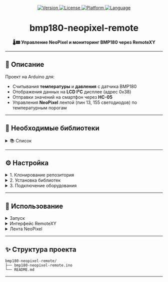 
<p align="center">
  <a href="https://github.com/rembov/bmp180-neopixel-remote">
    <img src="https://img.shields.io/badge/Arduino-v1.0.0-blue.svg" alt="Version" />
    <img src="https://img.shields.io/badge/License-MIT-green.svg" alt="License" />
    <img src="https://img.shields.io/badge/Platform-Arduino-orange.svg" alt="Platform" />
    <img src="https://img.shields.io/badge/Language-C++-yellow.svg" alt="Language" />
  </a>
</p>

<h1 align="center">bmp180-neopixel-remote</h1>
<p align="center">
  <strong>🌡️📟 Управление NeoPixel и мониторинг BMP180 через RemoteXY</strong>
</p>

---

## 📖 Описание

Проект на Arduino для:
- Считывания **температуры** и **давления** с датчика BMP180  
- Отображения данных на **LCD I²C** дисплее (адрес 0x38)  
- Отправки значений на смартфон через **HC-05** 
- Управления **NeoPixel** лентой (пин 13, 155 светодиодов) по температурным порогам

---

## 🔧 Необходимые библиотеки

<details>
  <summary>📚 Список</summary>

  - `SFE_BMP180` — датчик BMP180  
  - `LiquidCrystal_I2C` — I²C LCD 16×2  
  - `Adafruit NeoPixel` — управление RGB-лентой  
  - `RemoteXY` — мобильный интерфейс  
</details>

---

## ⚙️ Настройка

<details>
  <summary>1. Клонирование репозитория</summary>

  ```bash
  git clone https://github.com/rembov/bmp180-neopixel-remote.git
  cd bmp180-neopixel-remote
````

</details>

<details>
  <summary>2. Установка библиотек</summary>

Откройте **Arduino IDE → Sketch → Include Library → Manage Libraries…** и установите:

* SFE\_BMP180
* LiquidCrystal\_I2C
* Adafruit NeoPixel
* RemoteXY

</details>

<details>
  <summary>3. Подключение оборудования</summary>

| Модуль                | Пины           |
| --------------------- | -------------- |
| BMP180 (I²C)          | SDA, SCL       |
| LCD 16×2 (I²C, 0x38)  | SDA, SCL       |
| NeoPixel-лента        | Pin 13         |
| HC-05 (SoftSerial)    | RX — 8, TX — 9 |
| GND, 5V               | Общие шины     |

</details>

---

## 🚀 Использование

<details>
  <summary>Запуск</summary>

1. Откройте `bmp180-neopixel-remote.ino` в Arduino IDE.
2. Выберите плату **Arduino Uno** и правильный COM‑порт.
3. Загрузите скетч.
4. Подключитесь к Bluetooth-модулю в приложении **RemoteXY** на скорости **9600**.

</details>

<details>
  <summary>Интерфейс RemoteXY</summary>

* `RemoteXY.text_2` — температура (°C)
* `RemoteXY.text_1` — давление (мм рт. ст.)
* `RemoteXY.connect_flag` — флаг соединения

</details>

<details>
  <summary>Лента NeoPixel</summary>

Цвета по температуре:

* <span style="color:#FFFF00">Жёлтый</span> — T < 7°C
* <span style="color:#00FF00">Зелёный</span> — 7 ≤ T < 15°C
* <span style="color:#0000FF">Синий</span> — 15 ≤ T < 25°C
* <span style="color:#FF00FF">Фиолет</span> — 25 ≤ T < 30°C
* <span style="color:#FF0000">Красный</span> — T ≥ 30°C

</details>

---

## ✨ Структура проекта

```
bmp180-neopixel-remote/
├── bmp180-neopixel-remote.ino
└── README.md       
```

---


